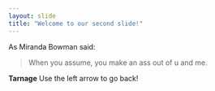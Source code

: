 ```yaml
---
layout: slide
title: "Welcome to our second slide!"
---
```


As Miranda Bowman said:

> When you assume, you make an ass out of u and me.

**Tarnage**
Use the left arrow to go back!

